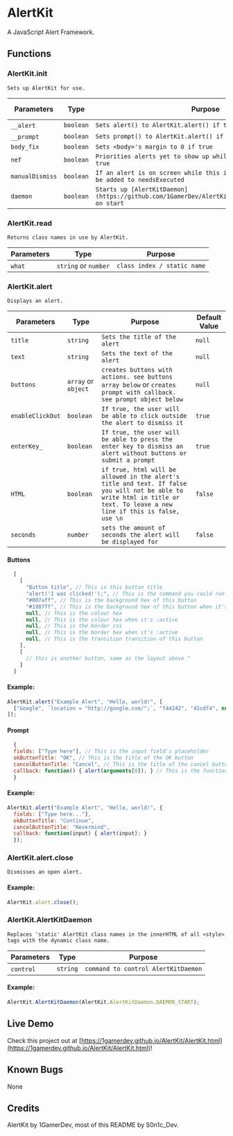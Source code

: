 # AlertKit
A JavaScript Alert Framework.

## Functions

### AlertKit.init

`Sets up AlertKit for use.`

Parameters | Type | Purpose | Default Value
---------- | ---- | ------------ | --------------
`__alert`  | `boolean` | `Sets alert() to AlertKit.alert() if true` | `false`
`__prompt`  | `boolean` | `Sets prompt() to AlertKit.alert() if true` | `false`
`body_fix` | `boolean` | `Sets <body>'s margin to 0 if true` | `true`
`nef` | `boolean` | `Priorities alerts yet to show up while delaying new alerts if true` | `false`
`manualDismiss` | `boolean` | `If an alert is on screen while this is true, new alerts will be added to needsExecuted` | `false`
`daemon` | `boolean` | `Starts up [AlertKitDaemon](https://github.com/1GamerDev/AlertKit#alertkitalertkitdaemon) on start` | `false`

### AlertKit.read

`Returns class names in use by AlertKit.`

Parameters | Type | Purpose
---------- | ---- | -------
`what`  | `string` or `number` | `class index / static name`

### AlertKit.alert

`Displays an alert.`

Parameters | Type | Purpose | Default Value
--------- | ---- | ------------ | -------------
`title` | `string` | `Sets the title of the alert` | `null`
`text`  | `string` | `Sets the text of the alert` | `null`
`buttons` | `array` or `object` | `creates buttons with actions. see buttons array below` or `creates prompt with callback. see prompt object below` | `null`
`enableClickOut` | `boolean` | `If true, the user will be able to click outside the alert to dismiss it` | `true`
`enterKey_` | `boolean` | `If true, the user will be able to press the enter key to dismiss an alert without buttons or submit a prompt` | `true`
`HTML` | `boolean` | `if true, html will be allowed in the alert's title and text. If false you will not be able to write html in title or text. To leave a new line if this is false, use \n` | `false`
`seconds` | `number` | `sets the amount of seconds the alert will be displayed for` | `false`

#### Buttons
```js
  [
    [
      "Button title", // This is this button title
      "alert('I was clicked!');", // This is the command you could run right when this button is clicked
      "#007aff", // This is the background hex of this button
      "#1987ff", // This is the background hex of this button when it's :active (held on to)
      null, // This is the colour hex
      null, // This is the colour hex when it's :active
      null, // This is the border css
      null, // This is the border hex when it's :active
      null, // This is the transition transition of this button
    ],
    [
      // this is another button, same as the layout above ^
    ]
  ]
```

#### Example:
```js
AlertKit.alert("Example Alert", "Hello, world!", [
  ["Google", `location = "http://google.com/";`, "f44242", "41cdf4", null, null, null, null, "250ms"]
]);
```

#### Prompt
```js
  {
  fields: ["Type here"], // This is the input field's placeholder
  okButtonTitle: "OK", // This is the title of the OK button
  cancelButtonTitle: "Cancel", // This is the title of the cancel button
  callback: function() { alert(arguments[0]); } // This is the function which handles the input
  }
```

#### Example:
```js
AlertKit.alert("Example Alert", "Hello, world!", {
  fields: ["Type here..."],
  okButtonTitle: "Continue",
  cancelButtonTitle: "Nevermind",
  callback: function(input) { alert(input); }
  });
```

### AlertKit.alert.close

`Dismisses an open alert.`

#### Example: 
```js
AlertKit.alert.close();
```

### AlertKit.AlertKitDaemon

`Replaces 'static' AlertKit class names in the innerHTML of all <style> tags with the dynamic class name.`

Parameters | Type | Purpose
---------- | ---- | -------
`control`  | `string` | `command to control AlertKitDaemon`

#### Example: 
```js
AlertKit.AlertKitDaemon(AlertKit.AlertKitDaemon.DAEMON_START);
```

## Live Demo
Check this project out at [https://1gamerdev.github.io/AlertKit/AlertKit.html](https://1gamerdev.github.io/AlertKit/AlertKit.html)!

## Known Bugs
None

## Credits
AlertKit by 1GamerDev, most of this README by S0n1c_Dev.
